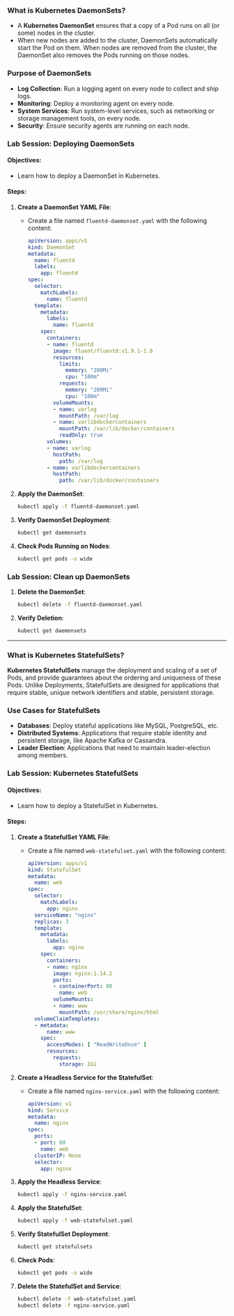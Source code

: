 ### What is  Kubernetes DaemonSets?

- A **Kubernetes DaemonSet** ensures that a copy of a Pod runs on all (or some) nodes in the cluster.
- When new nodes are added to the cluster, DaemonSets automatically start the Pod on them. When nodes are removed from the cluster, the DaemonSet also removes the Pods running on those nodes.

### Purpose of DaemonSets

- **Log Collection**: Run a logging agent on every node to collect and ship logs.
- **Monitoring**: Deploy a monitoring agent on every node.
- **System Services**: Run system-level services, such as networking or storage management tools, on every node.
- **Security**: Ensure security agents are running on each node.

### Lab Session: Deploying DaemonSets

#### Objectives:
- Learn how to deploy a DaemonSet in Kubernetes.

#### Steps:

1. **Create a DaemonSet YAML File**:
   - Create a file named `fluentd-daemonset.yaml` with the following content:
     ```yaml
     apiVersion: apps/v1
     kind: DaemonSet
     metadata:
       name: fluentd
       labels:
         app: fluentd
     spec:
       selector:
         matchLabels:
           name: fluentd
       template:
         metadata:
           labels:
             name: fluentd
         spec:
           containers:
           - name: fluentd
             image: fluent/fluentd:v1.9.1-1.0
             resources:
               limits:
                 memory: "200Mi"
                 cpu: "100m"
               requests:
                 memory: "200Mi"
                 cpu: "100m"
             volumeMounts:
             - name: varlog
               mountPath: /var/log
             - name: varlibdockercontainers
               mountPath: /var/lib/docker/containers
               readOnly: true
           volumes:
           - name: varlog
             hostPath:
               path: /var/log
           - name: varlibdockercontainers
             hostPath:
               path: /var/lib/docker/containers
     ```

2. **Apply the DaemonSet**:
   ```bash
   kubectl apply -f fluentd-daemonset.yaml
   ```

3. **Verify DaemonSet Deployment**:
   ```bash
   kubectl get daemonsets
   ```

4. **Check Pods Running on Nodes**:
   ```bash
   kubectl get pods -o wide
   ```

### Lab Session: Clean up DaemonSets

1. **Delete the DaemonSet**:
   ```bash
   kubectl delete -f fluentd-daemonset.yaml
   ```

2. **Verify Deletion**:
   ```bash
   kubectl get daemonsets
   ```

---

### What is Kubernetes StatefulSets?

**Kubernetes StatefulSets** manage the deployment and scaling of a set of Pods, and provide guarantees about the ordering and uniqueness of these Pods. Unlike Deployments, StatefulSets are designed for applications that require stable, unique network identifiers and stable, persistent storage.

### Use Cases for StatefulSets

- **Databases**: Deploy stateful applications like MySQL, PostgreSQL, etc.
- **Distributed Systems**: Applications that require stable identity and persistent storage, like Apache Kafka or Cassandra.
- **Leader Election**: Applications that need to maintain leader-election among members.

### Lab Session: Kubernetes StatefulSets

#### Objectives:
- Learn how to deploy a StatefulSet in Kubernetes.

#### Steps:

1. **Create a StatefulSet YAML File**:
   - Create a file named `web-statefulset.yaml` with the following content:
     ```yaml
     apiVersion: apps/v1
     kind: StatefulSet
     metadata:
       name: web
     spec:
       selector:
         matchLabels:
           app: nginx
       serviceName: "nginx"
       replicas: 3
       template:
         metadata:
           labels:
             app: nginx
         spec:
           containers:
           - name: nginx
             image: nginx:1.14.2
             ports:
             - containerPort: 80
               name: web
             volumeMounts:
             - name: www
               mountPath: /usr/share/nginx/html
       volumeClaimTemplates:
       - metadata:
           name: www
         spec:
           accessModes: [ "ReadWriteOnce" ]
           resources:
             requests:
               storage: 1Gi
     ```

2. **Create a Headless Service for the StatefulSet**:
   - Create a file named `nginx-service.yaml` with the following content:
     ```yaml
     apiVersion: v1
     kind: Service
     metadata:
       name: nginx
     spec:
       ports:
       - port: 80
         name: web
       clusterIP: None
       selector:
         app: nginx
     ```

3. **Apply the Headless Service**:
   ```bash
   kubectl apply -f nginx-service.yaml
   ```

4. **Apply the StatefulSet**:
   ```bash
   kubectl apply -f web-statefulset.yaml
   ```

5. **Verify StatefulSet Deployment**:
   ```bash
   kubectl get statefulsets
   ```

6. **Check Pods**:
   ```bash
   kubectl get pods -o wide
   ```

7. **Delete the StatefulSet and Service**:
   ```bash
   kubectl delete -f web-statefulset.yaml
   kubectl delete -f nginx-service.yaml
   ```
